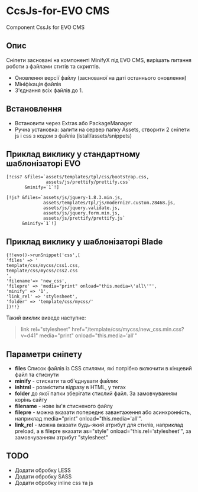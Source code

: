 CcsJs-for-EVO CMS
=====================
Component CssJs for EVO CMS

Опис
----------
Сніпети засновані на компоненті MinifyX під EVO CMS, вирішать питання роботи з файлами ститів та скриптів.
- Оновлення версії файлу (заснованої на даті останнього оновлення)
- Мініфікація файлів
- З'єднання всіх файлів до 1.


Встановлення
----------
- Встановити через Extras або PackageManager
- Ручна установка: залити на сервер папку Assets, створити 2 сніпети js і css з кодом з файлів (istall/assets/snippets)

Приклад виклику у стандартному шаблонізаторі EVO
----------


	[!css? &files=`assets/templates/tpl/css/bootstrap.css,
				   assets/js/prettify/prettify.css`
		   &minify=`1`!]

	[!js? &files=`assets/js/jquery-1.8.3.min.js,
				  assets/templates/tpl/js/modernizr.custom.28468.js,
				  assets/js/jquery.validate.js,
				  assets/js/jquery.form.min.js,
				  assets/js/prettify/prettify.js`
		  &minify=`1`!]


Приклад виклику у шаблонізаторі Blade
----------
```
{!!evo()->runSnippet('css',[
'files' => '
template/css/mycss/css1.css,
template/css/mycss/css2.css
',
'filename'=> 'new_css',
'filepre' => 'media="print" onload="this.media=\'all\'"',
'minify' => '1',
'link_rel' => 'stylesheet',
'folder' => 'template/css/mycss/'
])!!}
```

Такий виклик виведе наступне:
>link rel="stylesheet" href="/template/css/mycss/new_css.min.css?v=d41" media="print" onload="this.media='all'"


Параметри сніпету
-------
- **files** Список файлів із CSS стилями, які потрібно включити в кінцевий файл та стиснути
- **minify** - стискати та об'єднувати файлик
- **inhtml** - розмістити відразу в HTML, у тегах <style></style>
- **folder** до якої папки зберігати стислий файл. За замовчуванням корінь сайту
- **filename** - нове ім'я стисненого файлу
- **filepre** - можна вказати попереднє завантаження або асинхронність, наприклад media="print" onload="this.media='all'".
- **link_rel** - можна вказати будь-який атрибут для стилів, наприклад preload, а в filepre вказати as="style" onload="this.rel='stylesheet'", за замовчуванням атрибут "stylesheet"


TODO
-------
- Додати обробку LESS
- Додати обробку SASS
- Додати обробку inline css та js
